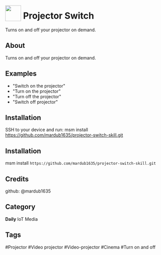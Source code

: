 # <img src="https://raw.githack.com/FortAwesome/Font-Awesome/master/svgs/solid/video.svg" card_color="#2C3E50" width="50" height="50" style="vertical-align:bottom"/> Projector Switch
Turns on and off your projector on demand.

## About
Turns on and off your projector on demand.

## Examples
* "Switch on the projector"
* "Turn on the projector"
* "Turn off the projector"
* "Switch off projector"
## Installation
SSH to your device and run: msm install https://github.com/mardub1635/projector-switch-skill.git

## Installation
msm install `https://github.com/mardub1635/projector-switch-skill.git`

## Credits
github: @mardub1635

## Category
**Daily**
IoT
Media

## Tags
#Projector
#Video projector
#Video-projector
#Cinema
#Turn on and off

